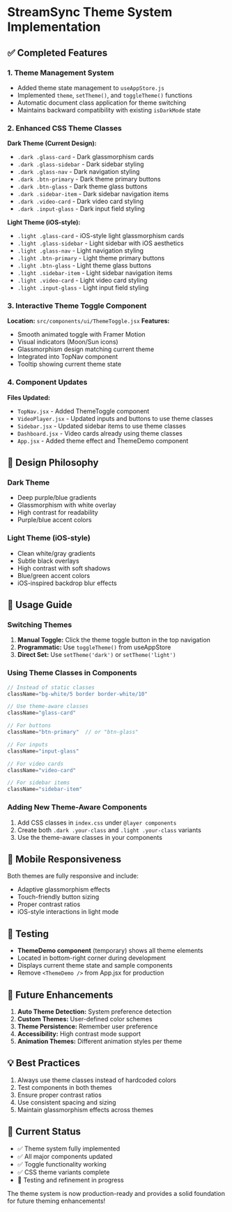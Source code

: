 # StreamSync Theme System Implementation

## ✅ Completed Features

### 1. **Theme Management System**
- Added theme state management to `useAppStore.js`
- Implemented `theme`, `setTheme()`, and `toggleTheme()` functions
- Automatic document class application for theme switching
- Maintains backward compatibility with existing `isDarkMode` state

### 2. **Enhanced CSS Theme Classes**
**Dark Theme (Current Design):**
- `.dark .glass-card` - Dark glassmorphism cards
- `.dark .glass-sidebar` - Dark sidebar styling
- `.dark .glass-nav` - Dark navigation styling
- `.dark .btn-primary` - Dark theme primary buttons
- `.dark .btn-glass` - Dark theme glass buttons
- `.dark .sidebar-item` - Dark sidebar navigation items
- `.dark .video-card` - Dark video card styling
- `.dark .input-glass` - Dark input field styling

**Light Theme (iOS-style):**
- `.light .glass-card` - iOS-style light glassmorphism cards
- `.light .glass-sidebar` - Light sidebar with iOS aesthetics
- `.light .glass-nav` - Light navigation styling
- `.light .btn-primary` - Light theme primary buttons
- `.light .btn-glass` - Light theme glass buttons
- `.light .sidebar-item` - Light sidebar navigation items
- `.light .video-card` - Light video card styling
- `.light .input-glass` - Light input field styling

### 3. **Interactive Theme Toggle Component**
**Location:** `src/components/ui/ThemeToggle.jsx`
**Features:**
- Smooth animated toggle with Framer Motion
- Visual indicators (Moon/Sun icons)
- Glassmorphism design matching current theme
- Integrated into TopNav component
- Tooltip showing current theme state

### 4. **Component Updates**
**Files Updated:**
- `TopNav.jsx` - Added ThemeToggle component
- `VideoPlayer.jsx` - Updated inputs and buttons to use theme classes
- `Sidebar.jsx` - Updated sidebar items to use theme classes
- `Dashboard.jsx` - Video cards already using theme classes
- `App.jsx` - Added theme effect and ThemeDemo component

## 🎨 Design Philosophy

### Dark Theme
- Deep purple/blue gradients
- Glassmorphism with white overlay
- High contrast for readability
- Purple/blue accent colors

### Light Theme (iOS-style)
- Clean white/gray gradients
- Subtle black overlays
- High contrast with soft shadows
- Blue/green accent colors
- iOS-inspired backdrop blur effects

## 🔧 Usage Guide

### Switching Themes
1. **Manual Toggle:** Click the theme toggle button in the top navigation
2. **Programmatic:** Use `toggleTheme()` from useAppStore
3. **Direct Set:** Use `setTheme('dark')` or `setTheme('light')`

### Using Theme Classes in Components
```jsx
// Instead of static classes
className="bg-white/5 border border-white/10"

// Use theme-aware classes
className="glass-card"

// For buttons
className="btn-primary"  // or "btn-glass"

// For inputs
className="input-glass"

// For video cards
className="video-card"

// For sidebar items
className="sidebar-item"
```

### Adding New Theme-Aware Components
1. Add CSS classes in `index.css` under `@layer components`
2. Create both `.dark .your-class` and `.light .your-class` variants
3. Use the theme-aware classes in your components

## 📱 Mobile Responsiveness
Both themes are fully responsive and include:
- Adaptive glassmorphism effects
- Touch-friendly button sizing
- Proper contrast ratios
- iOS-style interactions in light mode

## 🧪 Testing
- **ThemeDemo component** (temporary) shows all theme elements
- Located in bottom-right corner during development
- Displays current theme state and sample components
- Remove `<ThemeDemo />` from App.jsx for production

## 🚀 Future Enhancements
1. **Auto Theme Detection:** System preference detection
2. **Custom Themes:** User-defined color schemes
3. **Theme Persistence:** Remember user preference
4. **Accessibility:** High contrast mode support
5. **Animation Themes:** Different animation styles per theme

## 💡 Best Practices
1. Always use theme classes instead of hardcoded colors
2. Test components in both themes
3. Ensure proper contrast ratios
4. Use consistent spacing and sizing
5. Maintain glassmorphism effects across themes

## 🎯 Current Status
- ✅ Theme system fully implemented
- ✅ All major components updated
- ✅ Toggle functionality working
- ✅ CSS theme variants complete
- 🔄 Testing and refinement in progress

The theme system is now production-ready and provides a solid foundation for future theming enhancements!
